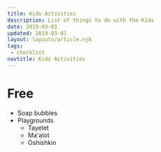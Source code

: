```yaml
---
title: Kids Activities
description: List of things to do with the Kids
date: 2019-03-01
updated: 2019-03-01
layout: layouts/article.njk
tags: 
 - checklist
navtitle: Kids Activities
---
```

# Free
- Soap bubbles 
- Playgrounds
  - Tayelet
  - Ma'alot 
  - Oshishkin